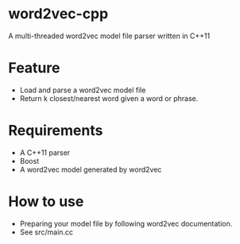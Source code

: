 word2vec-cpp
============

A multi-threaded word2vec model file parser written in C++11

Feature
=======

 - Load and parse a word2vec model file
 - Return k closest/nearest word given a word or phrase.

Requirements
============

 - A C++11 parser
 - Boost
 - A word2vec model generated by word2vec
 
How to use
==========

 - Preparing your model file by following word2vec documentation.
 - See src/main.cc
